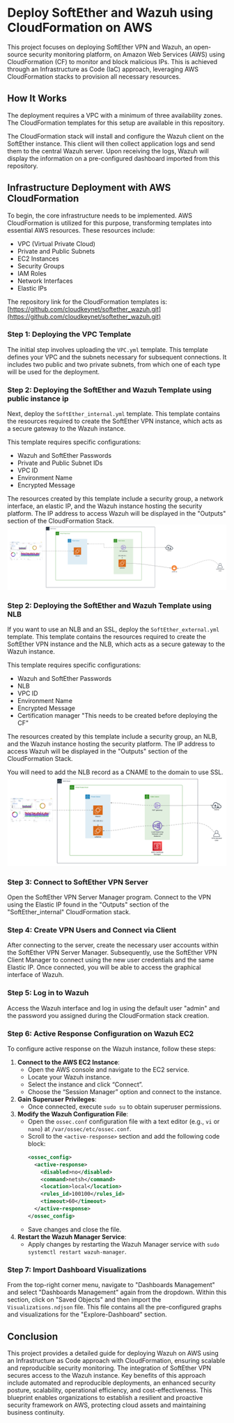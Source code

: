 # Deploy SoftEther and Wazuh using CloudFormation on AWS

This project focuses on deploying SoftEther VPN and Wazuh, an open-source security monitoring platform, on Amazon Web Services (AWS) using CloudFormation (CF) to monitor and block malicious IPs. This is achieved through an Infrastructure as Code (IaC) approach, leveraging AWS CloudFormation stacks to provision all necessary resources.

## How It Works

The deployment requires a VPC with a minimum of three availability zones. The CloudFormation templates for this setup are available in this repository.

The CloudFormation stack will install and configure the Wazuh client on the SoftEther instance. This client will then collect application logs and send them to the central Wazuh server. Upon receiving the logs, Wazuh will display the information on a pre-configured dashboard imported from this repository.

## Infrastructure Deployment with AWS CloudFormation

To begin, the core infrastructure needs to be implemented. AWS CloudFormation is utilized for this purpose, transforming templates into essential AWS resources. These resources include:

* VPC (Virtual Private Cloud)
* Private and Public Subnets
* EC2 Instances
* Security Groups
* IAM Roles
* Network Interfaces
* Elastic IPs

The repository link for the CloudFormation templates is: [https://github.com/cloudkeynet/softether_wazuh.git](https://github.com/cloudkeynet/softether_wazuh.git)

### Step 1: Deploying the VPC Template

The initial step involves uploading the `VPC.yml` template. This template defines your VPC and the subnets necessary for subsequent connections. It includes two public and two private subnets, from which one of each type will be used for the deployment.

### Step 2: Deploying the SoftEther and Wazuh Template using public instance ip

Next, deploy the `SoftEther_internal.yml` template. This template contains the resources required to create the SoftEther VPN instance, which acts as a secure gateway to the Wazuh instance.

This template requires specific configurations:

* Wazuh and SoftEther Passwords
* Private and Public Subnet IDs
* VPC ID
* Environment Name
* Encrypted Message

The resources created by this template include a security group, a network interface, an elastic IP, and the Wazuh instance hosting the security platform. The IP address to access Wazuh will be displayed in the "Outputs" section of the CloudFormation Stack.
![Alt text]( Softether+Wazuh.png "a title")

### Step 2: Deploying the SoftEther and Wazuh Template using NLB

If you want to use an NLB and an SSL, deploy the `SoftEther_external.yml` template. This template contains the resources required to create the SoftEther VPN instance and the NLB, which acts as a secure gateway to the Wazuh instance.

This template requires specific configurations:

* Wazuh and SoftEther Passwords
* NLB
* VPC ID
* Environment Name
* Encrypted Message
* Certification manager "This needs to be created before deploying the CF"

The resources created by this template include a security group, an NLB, and the Wazuh instance hosting the security platform. The IP address to access Wazuh will be displayed in the "Outputs" section of the CloudFormation Stack.

You will need to add the NLB record as a CNAME to the domain to use SSL.
![Alt text]( Softether+Wazuh+NLB.png "a title")

### Step 3: Connect to SoftEther VPN Server

Open the SoftEther VPN Server Manager program. Connect to the VPN using the Elastic IP found in the "Outputs" section of the "SoftEther_internal" CloudFormation stack.

### Step 4: Create VPN Users and Connect via Client

After connecting to the server, create the necessary user accounts within the SoftEther VPN Server Manager. Subsequently, use the SoftEther VPN Client Manager to connect using the new user credentials and the same Elastic IP. Once connected, you will be able to access the graphical interface of Wazuh.

### Step 5: Log in to Wazuh

Access the Wazuh interface and log in using the default user "admin" and the password you assigned during the CloudFormation stack creation.

### Step 6: Active Response Configuration on Wazuh EC2

To configure active response on the Wazuh instance, follow these steps:

1.  **Connect to the AWS EC2 Instance**:
    * Open the AWS console and navigate to the EC2 service.
    * Locate your Wazuh instance.
    * Select the instance and click “Connect”.
    * Choose the “Session Manager” option and connect to the instance.
2.  **Gain Superuser Privileges**:
    * Once connected, execute `sudo su` to obtain superuser permissions.
3.  **Modify the Wazuh Configuration File**:
    * Open the `ossec.conf` configuration file with a text editor (e.g., `vi` or `nano`) at `/var/ossec/etc/ossec.conf`.
    * Scroll to the `<active-response>` section and add the following code block:
        ```xml
        <ossec_config>
          <active-response>
            <disabled>no</disabled>
            <command>netsh</command>
            <location>local</location>
            <rules_id>100100</rules_id>
            <timeout>60</timeout>
          </active-response>
        </ossec_config>
        ```
    * Save changes and close the file.
4.  **Restart the Wazuh Manager Service**:
    * Apply changes by restarting the Wazuh Manager service with `sudo systemctl restart wazuh-manager`.

### Step 7: Import Dashboard Visualizations

From the top-right corner menu, navigate to "Dashboards Management" and select "Dashboards Management" again from the dropdown. Within this section, click on "Saved Objects" and then import the `Visualizations.ndjson` file. This file contains all the pre-configured graphs and visualizations for the "Explore-Dashboard" section.

## Conclusion

This project provides a detailed guide for deploying Wazuh on AWS using an Infrastructure as Code approach with CloudFormation, ensuring scalable and reproducible security monitoring. The integration of SoftEther VPN secures access to the Wazuh instance. Key benefits of this approach include automated and reproducible deployments, an enhanced security posture, scalability, operational efficiency, and cost-effectiveness. This blueprint enables organizations to establish a resilient and proactive security framework on AWS, protecting cloud assets and maintaining business continuity.
